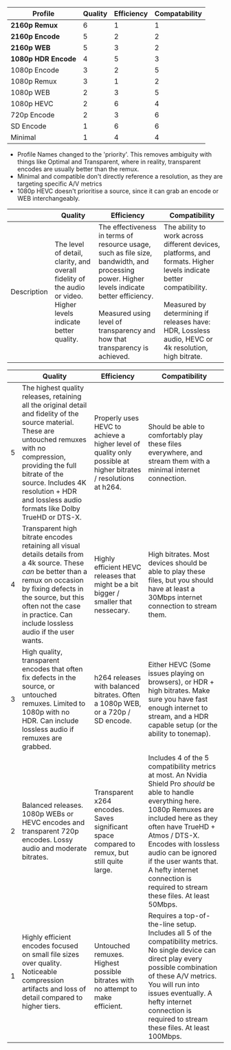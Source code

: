 
| Profile              | Quality | Efficiency | Compatability |
| -------------------- | ------- | ---------- | ------------- |
| **2160p Remux**      | 6       | 1          | 1             |
| **2160p Encode**     | 5       | 2          | 2             |
| **2160p WEB**        | 5       | 3          | 2             |
| **1080p HDR Encode** | 4       | 5          | 3             |
| 1080p Encode         | 3       | 2          | 5             |
| 1080p Remux          | 3       | 1          | 2             |
| 1080p WEB            | 2       | 3          | 5             |
| 1080p HEVC           | 2       | 6          | 4             |
| 720p Encode          | 2       | 3          | 6             |
| SD Encode            | 1       | 6          | 6             |
| Minimal              | 1       | 4          | 4             |


- Profile Names changed to the 'priority'. This removes ambiguity with things like Optimal and Transparent, where in reality, transparent encodes are usually better than the remux.
- Minimal and compatible don't directly reference a resolution, as they are targeting specific A/V metrics
- 1080p HEVC doesn't prioritise a source, since it can grab an encode or WEB interchangeably. 

|             | Quality                                                                                                          | Efficiency                                                                                                                                                                                                                     | Compatibility                                                                                                                                                                                                                 |
| ----------- | ---------------------------------------------------------------------------------------------------------------- | ------------------------------------------------------------------------------------------------------------------------------------------------------------------------------------------------------------------------------ | ----------------------------------------------------------------------------------------------------------------------------------------------------------------------------------------------------------------------------- |
| Description | The level of detail, clarity, and overall fidelity of the audio or video. Higher levels indicate better quality. | The effectiveness in terms of resource usage, such as file size, bandwidth, and processing power. Higher levels indicate better efficiency.<br><br>Measured using level of transparency and how that transparency is achieved. | The ability to work across different devices, platforms, and formats. Higher levels indicate better compatibility.<br><br>Measured by determining if releases have: HDR, Lossless audio, HEVC or 4k resolution, high bitrate. |

|     | Quality                                                                                                                                                                                                                                                                             | Efficiency                                                                                                      | Compatibility                                                                                                                                                                                                                                                                                                                                     |
| --- | ----------------------------------------------------------------------------------------------------------------------------------------------------------------------------------------------------------------------------------------------------------------------------------- | --------------------------------------------------------------------------------------------------------------- | ------------------------------------------------------------------------------------------------------------------------------------------------------------------------------------------------------------------------------------------------------------------------------------------------------------------------------------------------- |
| 5   | The highest quality releases, retaining all the original detail and fidelity of the source material. These are untouched remuxes with no compression, providing the full bitrate of the source. Includes 4K resolution + HDR and lossless audio formats like Dolby TrueHD or DTS-X. | Properly uses HEVC to achieve a higher level of quality only possible at higher bitrates / resolutions at h264. | Should be able to comfortably play these files everywhere, and stream them with a minimal internet connection.                                                                                                                                                                                                                                    |
| 4   | Transparent high bitrate encodes retaining all visual details details from a 4k source. These *can* be better than a remux on occasion by fixing defects in the source, but this often not the case in practice. Can include lossless audio if the user wants.                      | Highly efficient HEVC releases that might be a bit bigger / smaller that nessecary.                             | High bitrates. Most devices should be able to play these files, but you should have at least a 30Mbps internet connection to stream them.                                                                                                                                                                                                         |
| 3   | High quality, transparent encodes that often fix defects in the source, or untouched remuxes. Limited to 1080p with no HDR. Can include lossless audio if remuxes are grabbed.                                                                                                      | h264 releases with balanced bitrates. Often a 1080p WEB, or a 720p / SD encode.                                 | Either HEVC (Some issues playing on browsers), or HDR + high bitrates. Make sure you have fast enough internet to stream, and a HDR capable setup (or the ability to tonemap).                                                                                                                                                                    |
| 2   | Balanced releases. 1080p WEBs or HEVC encodes and transparent 720p encodes. Lossy audio and moderate bitrates.                                                                                                                                                                      | Transparent x264 encodes. Saves significant space compared to remux, but still quite large.                     | Includes 4 of the 5 compatibility metrics at most. An Nvidia Shield Pro *should* be able to handle everything here. 1080p Remuxes are included here as they often have TrueHD + Atmos / DTS-X. Encodes with lossless audio can be ignored if the user wants that. A hefty internet connection is required to stream these files. At least 50Mbps. |
| 1   | Highly efficient encodes focused on small file sizes over quality. Noticeable compression artifacts and loss of detail compared to higher tiers. <br><br>                                                                                                                           | Untouched remuxes. Highest possible bitrates with no attempt to make efficient.                                 | Requires a top-of-the-line setup. Includes all 5 of the compatibility metrics. No single device can direct play every possible combination of these A/V metrics. You will run into issues eventually. A hefty internet connection is required to stream these files. At least 100Mbps.                                                            |
